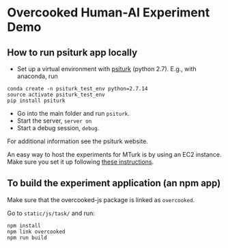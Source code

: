 # Overcooked Human-AI Experiment Demo

## How to run psiturk app locally
- Set up a virtual environment with [psiturk](https://psiturk.org/)
(python 2.7). E.g., with anaconda, run
```
conda create -n psiturk_test_env python=2.7.14
source activate psiturk_test_env
pip install psiturk
```
- Go into the main folder and run `psiturk`.
- Start the server, `server on`
- Start a debug session, `debug`.

For additional information see the psiturk website.

An easy way to host the experiments for MTurk is by using an EC2 instance. Make sure you set it up following [these instructions](https://psiturk.readthedocs.io/en/latest/amazon_ec2.html).

## To build the experiment application (an npm app)
Make sure that the overcooked-js package is linked as `overcooked`.

Go to `static/js/task/` and run:

```
npm install
npm link overcooked
npm run build
```
